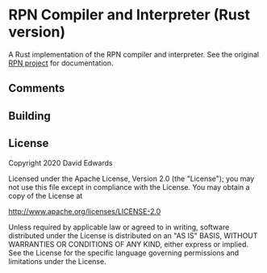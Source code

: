 # RPN Compiler and Interpreter (Rust version)

A Rust implementation of the RPN compiler and interpreter. See the original [RPN project](https://github.com/davidledwards/rpn) for documentation.

## Comments

## Building

## License

Copyright 2020 David Edwards

Licensed under the Apache License, Version 2.0 (the "License"); you may not use this file except in compliance with the License. You may obtain a copy of the License at

<http://www.apache.org/licenses/LICENSE-2.0>

Unless required by applicable law or agreed to in writing, software distributed under the License is distributed on an "AS IS" BASIS, WITHOUT WARRANTIES OR CONDITIONS OF ANY KIND, either express or implied. See the License for the specific language governing permissions and limitations under the License.

